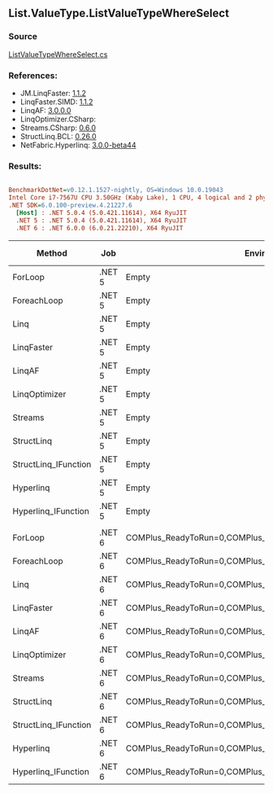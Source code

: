 ﻿## List.ValueType.ListValueTypeWhereSelect

### Source
[ListValueTypeWhereSelect.cs](../LinqBenchmarks/List/ValueType/ListValueTypeWhereSelect.cs)

### References:
- JM.LinqFaster: [1.1.2](https://www.nuget.org/packages/JM.LinqFaster/1.1.2)
- LinqFaster.SIMD: [1.1.2](https://www.nuget.org/packages/LinqFaster.SIMD/1.0.3)
- LinqAF: [3.0.0.0](https://www.nuget.org/packages/LinqAF/3.0.0.0)
- LinqOptimizer.CSharp: [](https://www.nuget.org/packages/LinqOptimizer.CSharp/)
- Streams.CSharp: [0.6.0](https://www.nuget.org/packages/Streams.CSharp/0.6.0)
- StructLinq.BCL: [0.26.0](https://www.nuget.org/packages/StructLinq/0.26.0)
- NetFabric.Hyperlinq: [3.0.0-beta44](https://www.nuget.org/packages/NetFabric.Hyperlinq/3.0.0-beta44)

### Results:
``` ini

BenchmarkDotNet=v0.12.1.1527-nightly, OS=Windows 10.0.19043
Intel Core i7-7567U CPU 3.50GHz (Kaby Lake), 1 CPU, 4 logical and 2 physical cores
.NET SDK=6.0.100-preview.4.21227.6
  [Host] : .NET 5.0.4 (5.0.421.11614), X64 RyuJIT
  .NET 5 : .NET 5.0.4 (5.0.421.11614), X64 RyuJIT
  .NET 6 : .NET 6.0.0 (6.0.21.22210), X64 RyuJIT


```
|               Method |    Job |                                                   EnvironmentVariables |  Runtime | Count |      Mean |     Error |    StdDev |    Median | Ratio | RatioSD |   Gen 0 |   Gen 1 | Gen 2 | Allocated |
|--------------------- |------- |----------------------------------------------------------------------- |--------- |------ |----------:|----------:|----------:|----------:|------:|--------:|--------:|--------:|------:|----------:|
|              ForLoop | .NET 5 |                                                                  Empty | .NET 5.0 |   100 |  1.002 μs | 0.0043 μs | 0.0040 μs |  1.001 μs |  1.00 |    0.00 |       - |       - |     - |         - |
|          ForeachLoop | .NET 5 |                                                                  Empty | .NET 5.0 |   100 |  1.245 μs | 0.0064 μs | 0.0056 μs |  1.246 μs |  1.24 |    0.01 |       - |       - |     - |         - |
|                 Linq | .NET 5 |                                                                  Empty | .NET 5.0 |   100 |  2.015 μs | 0.0148 μs | 0.0116 μs |  2.015 μs |  2.01 |    0.01 |  0.1793 |       - |     - |     376 B |
|           LinqFaster | .NET 5 |                                                                  Empty | .NET 5.0 |   100 |  2.339 μs | 0.0465 μs | 0.1250 μs |  2.290 μs |  2.27 |    0.05 |  3.8605 |       - |     - |   8,088 B |
|               LinqAF | .NET 5 |                                                                  Empty | .NET 5.0 |   100 |  2.775 μs | 0.0256 μs | 0.0227 μs |  2.776 μs |  2.77 |    0.02 |       - |       - |     - |         - |
|        LinqOptimizer | .NET 5 |                                                                  Empty | .NET 5.0 |   100 | 66.992 μs | 1.8200 μs | 5.3663 μs | 63.730 μs | 71.57 |    3.78 | 73.9746 |       - |     - | 157,799 B |
|              Streams | .NET 5 |                                                                  Empty | .NET 5.0 |   100 |  7.260 μs | 0.1314 μs | 0.1229 μs |  7.191 μs |  7.24 |    0.13 |  0.4730 |       - |     - |   1,000 B |
|           StructLinq | .NET 5 |                                                                  Empty | .NET 5.0 |   100 |  1.236 μs | 0.0049 μs | 0.0043 μs |  1.235 μs |  1.23 |    0.01 |  0.0343 |       - |     - |      72 B |
| StructLinq_IFunction | .NET 5 |                                                                  Empty | .NET 5.0 |   100 |  1.092 μs | 0.0032 μs | 0.0027 μs |  1.092 μs |  1.09 |    0.00 |       - |       - |     - |         - |
|            Hyperlinq | .NET 5 |                                                                  Empty | .NET 5.0 |   100 |  1.568 μs | 0.0072 μs | 0.0067 μs |  1.566 μs |  1.56 |    0.01 |       - |       - |     - |         - |
|  Hyperlinq_IFunction | .NET 5 |                                                                  Empty | .NET 5.0 |   100 |  1.299 μs | 0.0070 μs | 0.0062 μs |  1.295 μs |  1.30 |    0.01 |       - |       - |     - |         - |
|                      |        |                                                                        |          |       |           |           |           |           |       |         |         |         |       |           |
|              ForLoop | .NET 6 | COMPlus_ReadyToRun=0,COMPlus_TC_QuickJitForLoops=1,COMPlus_TieredPGO=1 | .NET 6.0 |   100 |  1.024 μs | 0.0047 μs | 0.0039 μs |  1.023 μs |  1.00 |    0.00 |       - |       - |     - |         - |
|          ForeachLoop | .NET 6 | COMPlus_ReadyToRun=0,COMPlus_TC_QuickJitForLoops=1,COMPlus_TieredPGO=1 | .NET 6.0 |   100 |  1.215 μs | 0.0109 μs | 0.0091 μs |  1.212 μs |  1.19 |    0.01 |       - |       - |     - |         - |
|                 Linq | .NET 6 | COMPlus_ReadyToRun=0,COMPlus_TC_QuickJitForLoops=1,COMPlus_TieredPGO=1 | .NET 6.0 |   100 |  1.900 μs | 0.0136 μs | 0.0120 μs |  1.900 μs |  1.86 |    0.01 |  0.1793 |       - |     - |     376 B |
|           LinqFaster | .NET 6 | COMPlus_ReadyToRun=0,COMPlus_TC_QuickJitForLoops=1,COMPlus_TieredPGO=1 | .NET 6.0 |   100 |  2.323 μs | 0.0464 μs | 0.1198 μs |  2.266 μs |  2.23 |    0.11 |  3.8605 |       - |     - |   8,088 B |
|               LinqAF | .NET 6 | COMPlus_ReadyToRun=0,COMPlus_TC_QuickJitForLoops=1,COMPlus_TieredPGO=1 | .NET 6.0 |   100 |  2.797 μs | 0.0273 μs | 0.0256 μs |  2.795 μs |  2.73 |    0.03 |       - |       - |     - |         - |
|        LinqOptimizer | .NET 6 | COMPlus_ReadyToRun=0,COMPlus_TC_QuickJitForLoops=1,COMPlus_TieredPGO=1 | .NET 6.0 |   100 | 58.542 μs | 0.8030 μs | 0.6705 μs | 58.526 μs | 57.17 |    0.77 | 57.7393 | 19.1650 |     - | 157,299 B |
|              Streams | .NET 6 | COMPlus_ReadyToRun=0,COMPlus_TC_QuickJitForLoops=1,COMPlus_TieredPGO=1 | .NET 6.0 |   100 |  7.087 μs | 0.0256 μs | 0.0227 μs |  7.086 μs |  6.92 |    0.04 |  0.4730 |       - |     - |   1,000 B |
|           StructLinq | .NET 6 | COMPlus_ReadyToRun=0,COMPlus_TC_QuickJitForLoops=1,COMPlus_TieredPGO=1 | .NET 6.0 |   100 |  1.492 μs | 0.0089 μs | 0.0079 μs |  1.493 μs |  1.46 |    0.01 |  0.0343 |       - |     - |      72 B |
| StructLinq_IFunction | .NET 6 | COMPlus_ReadyToRun=0,COMPlus_TC_QuickJitForLoops=1,COMPlus_TieredPGO=1 | .NET 6.0 |   100 |  1.112 μs | 0.0034 μs | 0.0030 μs |  1.113 μs |  1.09 |    0.01 |       - |       - |     - |         - |
|            Hyperlinq | .NET 6 | COMPlus_ReadyToRun=0,COMPlus_TC_QuickJitForLoops=1,COMPlus_TieredPGO=1 | .NET 6.0 |   100 |  1.536 μs | 0.0039 μs | 0.0035 μs |  1.536 μs |  1.50 |    0.01 |       - |       - |     - |         - |
|  Hyperlinq_IFunction | .NET 6 | COMPlus_ReadyToRun=0,COMPlus_TC_QuickJitForLoops=1,COMPlus_TieredPGO=1 | .NET 6.0 |   100 |  1.292 μs | 0.0030 μs | 0.0028 μs |  1.291 μs |  1.26 |    0.00 |       - |       - |     - |         - |
